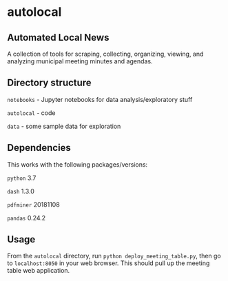 # autolocal
## Automated Local News
A collection of tools for scraping, collecting, organizing, viewing, and analyzing municipal meeting minutes and agendas.

## Directory structure
`notebooks` - Jupyter notebooks for data analysis/exploratory stuff

`autolocal` - code

`data` - some sample data for exploration

## Dependencies

This works with the following packages/versions:

`python` 3.7

`dash` 1.3.0

`pdfminer` 20181108

`pandas` 0.24.2

## Usage

From the `autolocal` directory, run `python deploy_meeting_table.py`, then go to `localhost:8050` in your web browser. This should pull up the meeting table web application.

